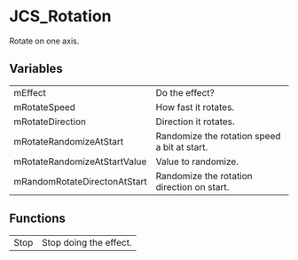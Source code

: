 # JCS_Rotation

Rotate on one axis.


## Variables

<table>
  <tr>
    <td>mEffect</td>
    <td>Do the effect?</td>
  </tr>
  <tr>
    <td>mRotateSpeed</td>
    <td>How fast it rotates.</td>
  </tr>
  <tr>
    <td>mRotateDirection</td>
    <td>Direction it rotates.</td>
  </tr>
  <tr>
    <td>mRotateRandomizeAtStart</td>
    <td>Randomize the rotation speed a bit at start.</td>
  </tr>
  <tr>
    <td>mRotateRandomizeAtStartValue</td>
    <td>Value to randomize.</td>
  </tr>
  <tr>
    <td>mRandomRotateDirectonAtStart</td>
    <td>Randomize the rotation direction on start.</td>
  </tr>
</table>


## Functions

<table>
  <tr>
    <td>Stop</td>
    <td>Stop doing the effect.</td>
  </tr>
</table>
